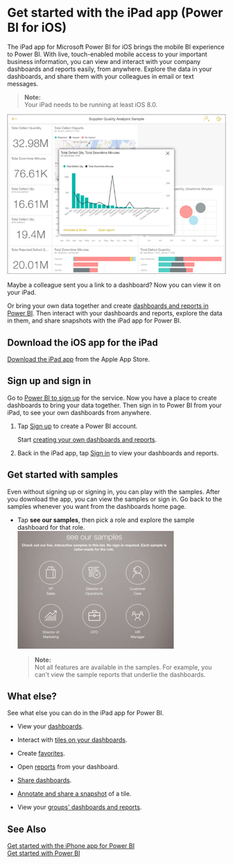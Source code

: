﻿<properties 
   pageTitle="Get started with the iPad app (Power BI for iOS)"
   description="Get started with the iPad app (Power BI for iOS)"
   services="powerbi" 
   documentationCenter="" 
   authors="jastru" 
   manager="mblythe" 
   editor=""
   tags=""/>
 
<tags
   ms.service="powerbi"
   ms.devlang="NA"
   ms.topic="article"
   ms.tgt_pltfrm="NA"
   ms.workload="powerbi"
   ms.date="10/15/2015"
   ms.author="jastru"/>

# Get started with the iPad app (Power BI for iOS)  

The iPad app for Microsoft Power BI for iOS brings the mobile BI experience to Power BI. With live, touch-enabled mobile access to your important business information, you can view and interact with your company dashboards and reports easily, from anywhere. Explore the data in your dashboards, and share them with your colleagues in email or text messages.  

>**Note:**  
>Your iPad needs to be running at least iOS 8.0.

![](media/powerbi-mobile-iphone-app-get-started/PBI_iPad_DashPopout.png)

Maybe a colleague sent you a link to a dashboard? Now you can view it on your iPad.

Or bring your own data together and create [dashboards and reports in Power BI](http://support.powerbi.com/knowledgebase/articles/430814). Then interact with your dashboards and reports, explore the data in them, and share snapshots with the iPad app for Power BI.

## Download the iOS app for the iPad  
[Download the iPad app](http://go.microsoft.com/fwlink/?LinkId=522062) from the Apple App Store.

## Sign up and sign in  
Go to [Power BI to sign up](http://go.microsoft.com/fwlink/?LinkID=513879) for the service. Now you have a place to create dashboards to bring your data together. Then sign in to Power BI from your iPad, to see your own dashboards from anywhere.

1.  Tap [Sign up](http://go.microsoft.com/fwlink/?LinkID=513879) to create a Power BI account.

    Start [creating your own dashboards and reports](http://support.powerbi.com/knowledgebase/articles/430814).

2.  Back in the iPad app, tap [Sign in](http://go.microsoft.com/fwlink/?LinkId=522061) to view your dashboards and reports.

## Get started with samples  
Even without signing up or signing in, you can play with the samples. After you download the app, you can view the samples or sign in. Go back to the samples whenever you want from the dashboards home page.

-   Tap **see our samples**, then pick a role and explore the sample dashboard for that role.  
    ![](media/powerbi-mobile-iphone-app-get-started/PBI_SamplesImage.jpg)

    >**Note:**  
    >Not all features are available in the samples. For example, you can't view the sample reports that underlie the dashboards. 

## What else?  
See what else you can do in the iPad app for Power BI.

-   View your [dashboards](http://support.powerbi.com/knowledgebase/articles/467176).

-   Interact with [tiles on your dashboards](http://support.powerbi.com/knowledgebase/articles/467178).

-   Create [favorites](http://support.powerbi.com/knowledgebase/articles/467179).

-   Open [reports](http://support.powerbi.com/knowledgebase/articles/467180) from your dashboard.

-   [Share dashboards](http://support.powerbi.com/knowledgebase/articles/467181).

-   [Annotate and share a snapshot](http://support.powerbi.com/knowledgebase/articles/527030) of a tile.

-   View your [groups' dashboards and reports](https://support.powerbi.com/knowledgebase/articles/721749).

## See Also  
[Get started with the iPhone app for Power BI](http://support.powerbi.com/knowledgebase/articles/527036)  
[Get started with Power BI](http://support.powerbi.com/knowledgebase/articles/430814)  